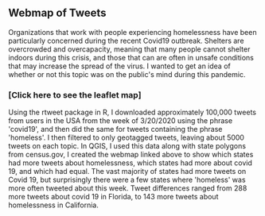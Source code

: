 ## Webmap of Tweets

Organizations that work with people experiencing homelessness have been particularly concerned during the recent Covid19 outbreak. Shelters are overcrowded and overcapacity, meaning that many people cannot shelter indoors during this crisis, and those that can are often in unsafe conditions that may increase the spread of the virus. I wanted to get an idea of whether or not this topic was on the public's mind during this pandemic. 

### [Click here to see the leaflet map]

Using the rtweet package in R, I downloaded approximately 100,000 tweets from users in the USA from the week of 3/20/2020 using the phrase 'covid19', and then did the same for tweets containing the phrase 'homeless'. I then filtered to only geotagged tweets, leaving about 5000 tweets on each topic. In QGIS, I used this data along with state polygons from census.gov, I created the webmap linked above to show which states had more tweets about homelessness, which states had more about covid 19, and which had equal. The vast majority of states had more tweets on Covid 19, but surprisingly there were a few states where 'homeless' was more often tweeted about this week. Tweet differences ranged from 288 more tweets about covid 19 in Florida, to 143 more tweets about homelessness in California. 
